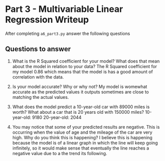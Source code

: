 # Part 3 - Multivariable Linear Regression Writeup

After completing `a6_part3.py` answer the following questions

## Questions to answer

1. What is the R Squared coefficient for your model? What does that mean about the model in relation to your data?
The R Squared coefficient for my model 0.86 which means that the model is has a good amount of correlation with the data.
2. Is your model accurate? Why or why not?
My model is womewhat accurate as the predicted values it outputs sometimes are close to matching the actual values.

3. What does the model predict a 10-year-old car with 89000 miles is worth? What about a car that is 20 years old with 150000 miles?
10-year-old: 9180
20-year-old: 2044
4. You may notice that some of your predicted results are negative. This is occurring when the value of age and the mileage of the car are very high. Why do you think this is happening?
I believe this is happening because the model is of a linear graph in which the line will keep going infinitely, so it would make sense that eventually the line reaches a negative value due to a the trend its following.